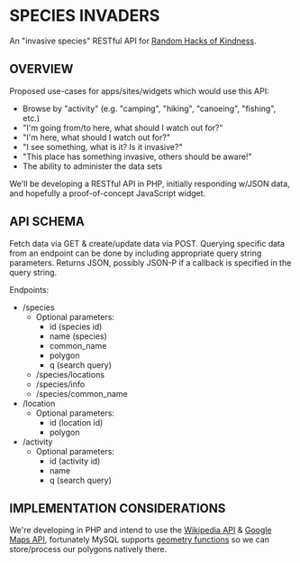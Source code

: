 SPECIES INVADERS
================

An "invasive species" RESTful API for [Random Hacks of Kindness](http://www.rhok.org/problems/invasive-species-identification).

OVERVIEW
--------

Proposed use-cases for apps/sites/widgets which would use this API:

- Browse by "activity" (e.g. "camping", "hiking", "canoeing", "fishing", etc.)
- "I'm going from/to here, what should I watch out for?"
- "I'm here, what should I watch out for?"
- "I see something, what is it? Is it invasive?"
- "This place has something invasive, others should be aware!"
- The ability to administer the data sets

We'll be developing a RESTful API in PHP, initially responding w/JSON data, and hopefully a proof-of-concept JavaScript widget.

API SCHEMA
----------

Fetch data via GET & create/update data via POST. Querying specific data from an endpoint can be done by including appropriate query string parameters. Returns JSON, possibly JSON-P if a callback is specified in the query string.

Endpoints:

- /species
  - Optional parameters:
    - id (species id)
    - name (species)
    - common_name
    - polygon
    - q (search query)
  - /species/locations
  - /species/info
  - /species/common_name
- /location
  - Optional parameters:
    - id (location id)
    - polygon
- /activity
  - Optional parameters:
    - id (activity id)
    - name
    - q (search query)

IMPLEMENTATION CONSIDERATIONS
-----------------------------

We're developing in PHP and intend to use the [Wikipedia API](http://www.mediawiki.org/wiki/API) & [Google Maps API](https://developers.google.com/maps/documentation/), fortunately MySQL supports [geometry functions](http://dev.mysql.com/doc/refman/4.1/en/geometry-property-functions.html) so we can store/process our polygons natively there.
